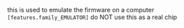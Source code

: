 this is used to emulate the firmware on a computer
`[features.family_EMULATOR]`
do NOT use this as a real chip